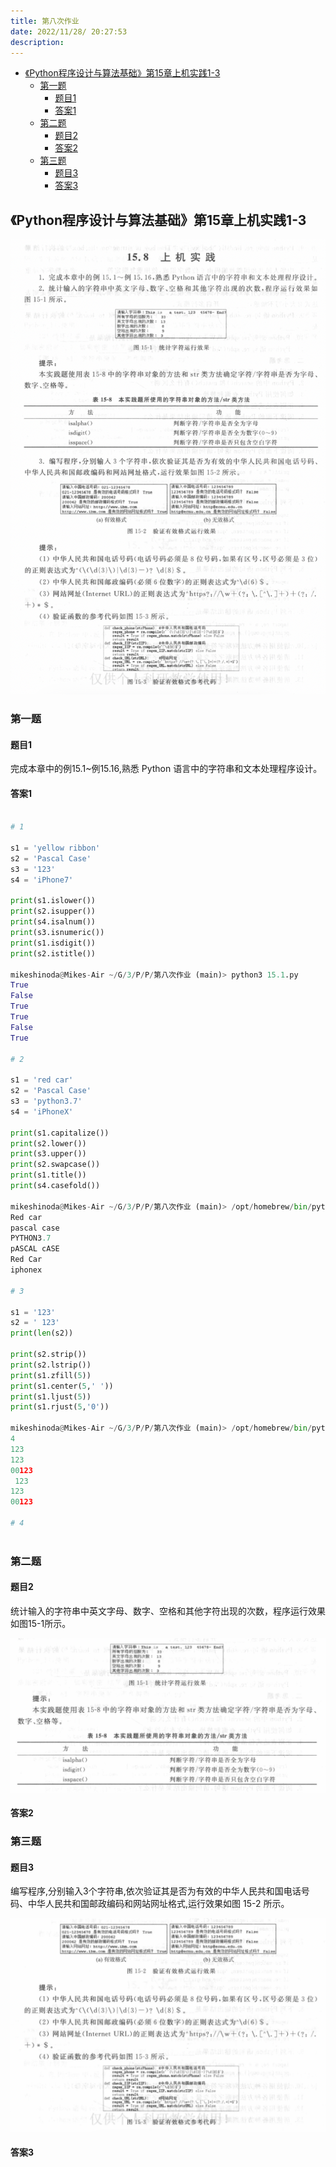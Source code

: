 ```yaml
---
title: 第八次作业
date: 2022/11/28/ 20:27:53
description: 
---
```


- [《Python程序设计与算法基础》第15章上机实践1-3](#python程序设计与算法基础第15章上机实践1-3)
  - [第一题](#第一题)
    - [题目1](#题目1)
    - [答案1](#答案1)
  - [第二题](#第二题)
    - [题目2](#题目2)
    - [答案2](#答案2)
  - [第三题](#第三题)
    - [题目3](#题目3)
    - [答案3](#答案3)

## 《Python程序设计与算法基础》第15章上机实践1-3

![alt](./images/截屏2022-11-28%2020.29.13.png)

### 第一题

#### 题目1

完成本章中的例15.1~例15.16,熟悉 Python 语言中的字符串和文本处理程序设计。

#### 答案1

```python

# 1

s1 = 'yellow ribbon'
s2 = 'Pascal Case'
s3 = '123'
s4 = 'iPhone7'

print(s1.islower())
print(s2.isupper())
print(s4.isalnum())
print(s3.isnumeric())
print(s1.isdigit())
print(s2.istitle())

mikeshinoda@Mikes-Air ~/G/3/P/P/第八次作业 (main)> python3 15.1.py
True
False
True
True
False
True

# 2

s1 = 'red car'
s2 = 'Pascal Case'
s3 = 'python3.7'
s4 = 'iPhoneX'

print(s1.capitalize())
print(s2.lower())
print(s3.upper())
print(s2.swapcase())
print(s1.title())
print(s4.casefold())

mikeshinoda@Mikes-Air ~/G/3/P/P/第八次作业 (main)> /opt/homebrew/bin/python3 /Users/mikeshinoda/Github/3.codes/Python/Python程序设计作业/第八次作业/15.1.2.py
Red car
pascal case
PYTHON3.7
pASCAL cASE
Red Car
iphonex

# 3

s1 = '123'
s2 = ' 123'
print(len(s2))

print(s2.strip())
print(s2.lstrip())
print(s1.zfill(5))
print(s1.center(5,' '))
print(s1.ljust(5))
print(s1.rjust(5,'0'))

mikeshinoda@Mikes-Air ~/G/3/P/P/第八次作业 (main)> /opt/homebrew/bin/python3 /Users/mikeshinoda/Github/3.codes/Python/Python程序设计作业/第八次作业/15.1.3.py
4
123
123
00123
 123 
123  
00123

# 4



```

### 第二题

#### 题目2

统计输入的字符串中英文字母、数字、空格和其他字符出现的次数，程序运行效果如图15-1所示。

![alt](./images/截屏2022-11-28%2020.34.16.png)

#### 答案2

### 第三题

#### 题目3

编写程序,分别输入3个字符串,依次验证其是否为有效的中华人民共和国电话号码、中华人民共和国邮政编码和网站网址格式,运行效果如图 15-2 所示。

![alt](./images/截屏2022-11-28%2020.33.45.png)

#### 答案3
